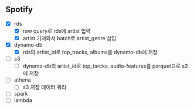 ## Spotify

- [X] rds
    - [X] raw query로 rds에 artist 입력
    - [X] artist 기져와서 batch로 artist_genre 삽입
- [X] dynamo-db
    - [X] rds의 artist_id로 top_tracks, albums를 dynamo-db에 저장
- [ ] s3  
    - [ ] dynamo-db의 artist_id로 top_tarcks, audio-features를 parquet으로 s3에 저장
- [ ] athena
    - [ ] s3 저장 데이터 쿼리
- [ ] spark
- [ ] lambda